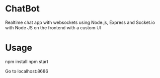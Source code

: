# ChatBot
Realtime chat app with websockets using Node.js, Express and Socket.io with Node JS on the frontend with a custom UI

# Usage
npm install
npm start

Go to localhost:8686
